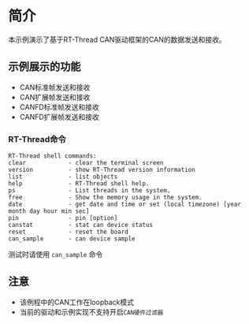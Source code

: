 # 简介

本示例演示了基于RT-Thread CAN驱动框架的CAN的数据发送和接收。

## 示例展示的功能

- CAN标准帧发送和接收
- CAN扩展帧发送和接收
- CANFD标准帧发送和接收
- CANFD扩展帧发送和接收

### RT-Thread命令

```console
RT-Thread shell commands:
clear            - clear the terminal screen
version          - show RT-Thread version information
list             - list objects
help             - RT-Thread shell help.
ps               - List threads in the system.
free             - Show the memory usage in the system.
date             - get date and time or set (local timezone) [year month day hour min sec]
pin              - pin [option]
canstat          - stat can device status
reset            - reset the board
can_sample       - can device sample
```
测试时请使用 `can_sample` 命令


## 注意

- 该例程中的CAN工作在loopback模式
- 当前的驱动和示例实现不支持开启`CAN硬件过滤器`


